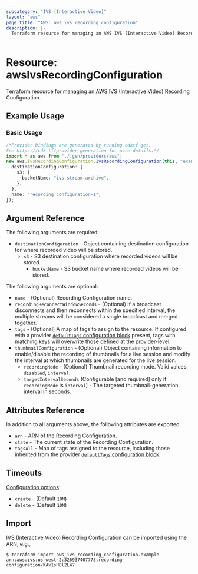 ```yaml
---
subcategory: "IVS (Interactive Video)"
layout: "aws"
page_title: "AWS: aws_ivs_recording_configuration"
description: |-
  Terraform resource for managing an AWS IVS (Interactive Video) Recording Configuration.
---
```


# Resource: awsIvsRecordingConfiguration

Terraform resource for managing an AWS IVS (Interactive Video) Recording Configuration.

## Example Usage

### Basic Usage

```typescript
/*Provider bindings are generated by running cdktf get.
See https://cdk.tf/provider-generation for more details.*/
import * as aws from "./.gen/providers/aws";
new aws.ivsRecordingConfiguration.IvsRecordingConfiguration(this, "example", {
  destinationConfiguration: {
    s3: {
      bucketName: "ivs-stream-archive",
    },
  },
  name: "recording_configuration-1",
});

```

## Argument Reference

The following arguments are required:

* `destinationConfiguration` - Object containing destination configuration for where recorded video will be stored.
  * `s3` - S3 destination configuration where recorded videos will be stored.
    * `bucketName` - S3 bucket name where recorded videos will be stored.

The following arguments are optional:

* `name` - (Optional) Recording Configuration name.
* `recordingReconnectWindowSeconds` - (Optional) If a broadcast disconnects and then reconnects within the specified interval, the multiple streams will be considered a single broadcast and merged together.
* `tags` - (Optional) A map of tags to assign to the resource. If configured with a provider [`defaultTags` configuration block](https://registry.terraform.io/providers/hashicorp/aws/latest/docs#default_tags-configuration-block) present, tags with matching keys will overwrite those defined at the provider-level.
* `thumbnailConfiguration` - (Optional) Object containing information to enable/disable the recording of thumbnails for a live session and modify the interval at which thumbnails are generated for the live session.
  * `recordingMode` - (Optional) Thumbnail recording mode. Valid values: `disabled`, `interval`.
  * `targetIntervalSeconds` (Configurable \[and required] only if `recordingMode` is `interval`) - The targeted thumbnail-generation interval in seconds.

## Attributes Reference

In addition to all arguments above, the following attributes are exported:

* `arn` - ARN of the Recording Configuration.
* `state` -  The current state of the Recording Configuration.
* `tagsAll` - Map of tags assigned to the resource, including those inherited from the provider [`defaultTags` configuration block](https://registry.terraform.io/providers/hashicorp/aws/latest/docs#default_tags-configuration-block).

## Timeouts

[Configuration options](https://www.terraform.io/docs/configuration/blocks/resources/syntax.html#operation-timeouts):

* `create` - (Default `10M`)
* `delete` - (Default `10M`)

## Import

IVS (Interactive Video) Recording Configuration can be imported using the ARN, e.g.,

```console
$ terraform import aws_ivs_recording_configuration.example arn:aws:ivs:us-west-2:326937407773:recording-configuration/KAk1sHBl2L47
```

